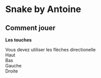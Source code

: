 # Snake by Antoine 

## Comment jouer 

**Les touches**

Vous devez utiliser les flèches directionelle\
Haut\
Bas\
Gauche\
Droite
